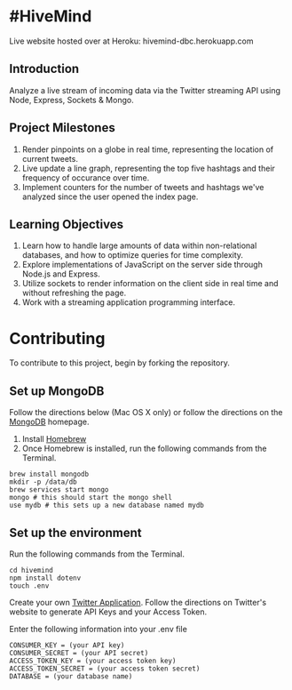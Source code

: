 # #HiveMind
Live website hosted over at Heroku: hivemind-dbc.herokuapp.com

## Introduction

Analyze a live stream of incoming data via the Twitter streaming API using Node, Express, Sockets & Mongo.

## Project Milestones

1. Render pinpoints on a globe in real time, representing the location of current tweets.
2. Live update a line graph, representing the top five hashtags and their frequency of occurance over time.
3. Implement counters for the number of tweets and hashtags we've analyzed since the user opened the index page.

## Learning Objectives

1. Learn how to handle large amounts of data within non-relational databases, and how to optimize queries for time complexity.
2. Explore implementations of JavaScript on the server side through Node.js and Express.
3. Utilize sockets to render information on the client side in real time and without refreshing the page.
4. Work with a streaming application programming interface.

# Contributing

To contribute to this project, begin by forking the repository.

## Set up MongoDB

Follow the directions below (Mac OS X only) or follow the directions on the [MongoDB](http://docs.mongodb.org/manual/tutorial/install-mongodb-on-os-x/) homepage.

1. Install [Homebrew](http://brew.sh/)
2. Once Homebrew is installed, run the following commands from the Terminal.
```
brew install mongodb
mkdir -p /data/db
brew services start mongo
mongo # this should start the mongo shell
use mydb # this sets up a new database named mydb
```
## Set up the environment

Run the following commands from the Terminal.
```
cd hivemind
npm install dotenv
touch .env
```

Create your own [Twitter Application](https://apps.twitter.com/).  Follow the directions on Twitter's website to generate API Keys and your Access Token.

Enter the following information into your .env file
```
CONSUMER_KEY = (your API key)
CONSUMER_SECRET = (your API secret)
ACCESS_TOKEN_KEY = (your access token key)
ACCESS_TOKEN_SECRET = (your access token secret)
DATABASE = (your database name)
```
